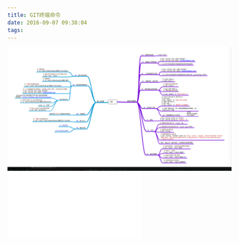```yaml
---
title: GIT终端命令
date: 2016-09-07 09:38:04
tags:
---
```



![GIT终端命令](GIT终端命令/GIT.png)
![点击查看pdf，较清晰](GIT终端命令/GIT.pdf)